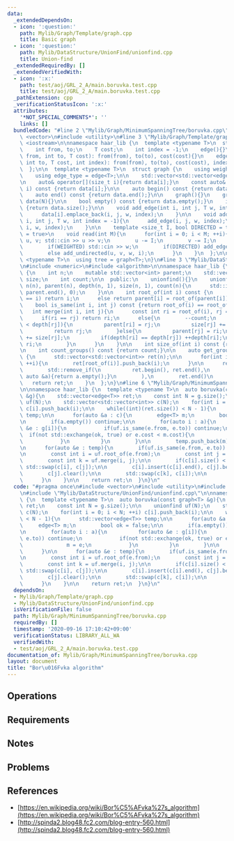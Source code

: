 ```yaml
---
data:
  _extendedDependsOn:
  - icon: ':question:'
    path: Mylib/Graph/Template/graph.cpp
    title: Basic graph
  - icon: ':question:'
    path: Mylib/DataStructure/UnionFind/unionfind.cpp
    title: Union-find
  _extendedRequiredBy: []
  _extendedVerifiedWith:
  - icon: ':x:'
    path: test/aoj/GRL_2_A/main.boruvka.test.cpp
    title: test/aoj/GRL_2_A/main.boruvka.test.cpp
  _pathExtension: cpp
  _verificationStatusIcon: ':x:'
  attributes:
    '*NOT_SPECIAL_COMMENTS*': ''
    links: []
  bundledCode: "#line 2 \"Mylib/Graph/MinimumSpanningTree/boruvka.cpp\"\n#include\
    \ <vector>\n#include <utility>\n#line 3 \"Mylib/Graph/Template/graph.cpp\"\n#include\
    \ <iostream>\n\nnamespace haar_lib {\n  template <typename T>\n  struct edge {\n\
    \    int from, to;\n    T cost;\n    int index = -1;\n    edge(){}\n    edge(int\
    \ from, int to, T cost): from(from), to(to), cost(cost){}\n    edge(int from,\
    \ int to, T cost, int index): from(from), to(to), cost(cost), index(index){}\n\
    \  };\n\n  template <typename T>\n  struct graph {\n    using weight_type = T;\n\
    \    using edge_type = edge<T>;\n\n    std::vector<std::vector<edge<T>>> data;\n\
    \n    auto& operator[](size_t i){return data[i];}\n    const auto& operator[](size_t\
    \ i) const {return data[i];}\n\n    auto begin() const {return data.begin();}\n\
    \    auto end() const {return data.end();}\n\n    graph(){}\n    graph(int N):\
    \ data(N){}\n\n    bool empty() const {return data.empty();}\n    int size() const\
    \ {return data.size();}\n\n    void add_edge(int i, int j, T w, int index = -1){\n\
    \      data[i].emplace_back(i, j, w, index);\n    }\n\n    void add_undirected(int\
    \ i, int j, T w, int index = -1){\n      add_edge(i, j, w, index);\n      add_edge(j,\
    \ i, w, index);\n    }\n\n    template <size_t I, bool DIRECTED = true, bool WEIGHTED\
    \ = true>\n    void read(int M){\n      for(int i = 0; i < M; ++i){\n        int\
    \ u, v; std::cin >> u >> v;\n        u -= I;\n        v -= I;\n        T w = 1;\n\
    \        if(WEIGHTED) std::cin >> w;\n        if(DIRECTED) add_edge(u, v, w, i);\n\
    \        else add_undirected(u, v, w, i);\n      }\n    }\n  };\n\n  template\
    \ <typename T>\n  using tree = graph<T>;\n}\n#line 3 \"Mylib/DataStructure/UnionFind/unionfind.cpp\"\
    \n#include <numeric>\n#include <algorithm>\n\nnamespace haar_lib {\n  class unionfind\
    \ {\n    int n;\n    mutable std::vector<int> parent;\n    std::vector<int> depth,\
    \ size;\n    int count;\n\n  public:\n    unionfind(){}\n    unionfind(int n):\
    \ n(n), parent(n), depth(n, 1), size(n, 1), count(n){\n      std::iota(parent.begin(),\
    \ parent.end(), 0);\n    }\n\n    int root_of(int i) const {\n      if(parent[i]\
    \ == i) return i;\n      else return parent[i] = root_of(parent[i]);\n    }\n\n\
    \    bool is_same(int i, int j) const {return root_of(i) == root_of(j);}\n\n \
    \   int merge(int i, int j){\n      const int ri = root_of(i), rj = root_of(j);\n\
    \      if(ri == rj) return ri;\n      else{\n        --count;\n        if(depth[ri]\
    \ < depth[rj]){\n          parent[ri] = rj;\n          size[rj] += size[ri];\n\
    \          return rj;\n        }else{\n          parent[rj] = ri;\n          size[ri]\
    \ += size[rj];\n          if(depth[ri] == depth[rj]) ++depth[ri];\n          return\
    \ ri;\n        }\n      }\n    }\n\n    int size_of(int i) const {return size[root_of(i)];}\n\
    \n    int count_groups() const {return count;}\n\n    auto get_groups() const\
    \ {\n      std::vector<std::vector<int>> ret(n);\n\n      for(int i = 0; i < n;\
    \ ++i){\n        ret[root_of(i)].push_back(i);\n      }\n\n      ret.erase(\n\
    \        std::remove_if(\n          ret.begin(), ret.end(),\n          [](const\
    \ auto &a){return a.empty();}\n        ),\n        ret.end()\n      );\n\n   \
    \   return ret;\n    }\n  };\n}\n#line 6 \"Mylib/Graph/MinimumSpanningTree/boruvka.cpp\"\
    \n\nnamespace haar_lib {\n  template <typename T>\n  auto boruvka(const graph<T>\
    \ &g){\n    std::vector<edge<T>> ret;\n    const int N = g.size();\n\n    unionfind\
    \ uf(N);\n    std::vector<std::vector<int>> c(N);\n    for(int i = 0; i < N; ++i)\
    \ c[i].push_back(i);\n\n    while((int)(ret.size()) < N - 1){\n      std::vector<edge<T>>\
    \ temp;\n\n      for(auto &a : c){\n        edge<T> m;\n        bool ok = false;\n\
    \n        if(a.empty()) continue;\n\n        for(auto i : a){\n          for(auto\
    \ &e : g[i]){\n            if(uf.is_same(e.from, e.to)) continue;\n          \
    \  if(not std::exchange(ok, true) or e.cost < m.cost){\n              m = e;\n\
    \            }\n          }\n        }\n\n        temp.push_back(m);\n      }\n\
    \n      for(auto &e : temp){\n        if(uf.is_same(e.from, e.to)) continue;\n\
    \n        const int i = uf.root_of(e.from);\n        const int j = uf.root_of(e.to);\n\
    \        const int k = uf.merge(i, j);\n\n        if(c[i].size() < c[j].size())\
    \ std::swap(c[i], c[j]);\n\n        c[i].insert(c[i].end(), c[j].begin(), c[j].end());\n\
    \        c[j].clear();\n\n        std::swap(c[k], c[i]);\n\n        ret.push_back(e);\n\
    \      }\n    }\n\n    return ret;\n  }\n}\n"
  code: "#pragma once\n#include <vector>\n#include <utility>\n#include \"Mylib/Graph/Template/graph.cpp\"\
    \n#include \"Mylib/DataStructure/UnionFind/unionfind.cpp\"\n\nnamespace haar_lib\
    \ {\n  template <typename T>\n  auto boruvka(const graph<T> &g){\n    std::vector<edge<T>>\
    \ ret;\n    const int N = g.size();\n\n    unionfind uf(N);\n    std::vector<std::vector<int>>\
    \ c(N);\n    for(int i = 0; i < N; ++i) c[i].push_back(i);\n\n    while((int)(ret.size())\
    \ < N - 1){\n      std::vector<edge<T>> temp;\n\n      for(auto &a : c){\n   \
    \     edge<T> m;\n        bool ok = false;\n\n        if(a.empty()) continue;\n\
    \n        for(auto i : a){\n          for(auto &e : g[i]){\n            if(uf.is_same(e.from,\
    \ e.to)) continue;\n            if(not std::exchange(ok, true) or e.cost < m.cost){\n\
    \              m = e;\n            }\n          }\n        }\n\n        temp.push_back(m);\n\
    \      }\n\n      for(auto &e : temp){\n        if(uf.is_same(e.from, e.to)) continue;\n\
    \n        const int i = uf.root_of(e.from);\n        const int j = uf.root_of(e.to);\n\
    \        const int k = uf.merge(i, j);\n\n        if(c[i].size() < c[j].size())\
    \ std::swap(c[i], c[j]);\n\n        c[i].insert(c[i].end(), c[j].begin(), c[j].end());\n\
    \        c[j].clear();\n\n        std::swap(c[k], c[i]);\n\n        ret.push_back(e);\n\
    \      }\n    }\n\n    return ret;\n  }\n}\n"
  dependsOn:
  - Mylib/Graph/Template/graph.cpp
  - Mylib/DataStructure/UnionFind/unionfind.cpp
  isVerificationFile: false
  path: Mylib/Graph/MinimumSpanningTree/boruvka.cpp
  requiredBy: []
  timestamp: '2020-09-16 17:10:42+09:00'
  verificationStatus: LIBRARY_ALL_WA
  verifiedWith:
  - test/aoj/GRL_2_A/main.boruvka.test.cpp
documentation_of: Mylib/Graph/MinimumSpanningTree/boruvka.cpp
layout: document
title: "Bor\u016Fvka algorithm"
---
```


## Operations

## Requirements

## Notes

## Problems

## References

- [https://en.wikipedia.org/wiki/Bor%C5%AFvka%27s_algorithm](https://en.wikipedia.org/wiki/Bor%C5%AFvka%27s_algorithm)
- [http://spinda2.blog48.fc2.com/blog-entry-560.html](http://spinda2.blog48.fc2.com/blog-entry-560.html)
